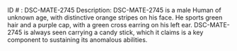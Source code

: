 ID # : DSC-MATE-2745
Description: DSC-MATE-2745 is a male Human of unknown age, with distinctive orange stripes on his face. He sports green hair and a purple cap, with a green cross earring on his left ear. DSC-MATE-2745 is always seen carrying a candy stick, which it claims is a key component to sustaining its anomalous abilities.